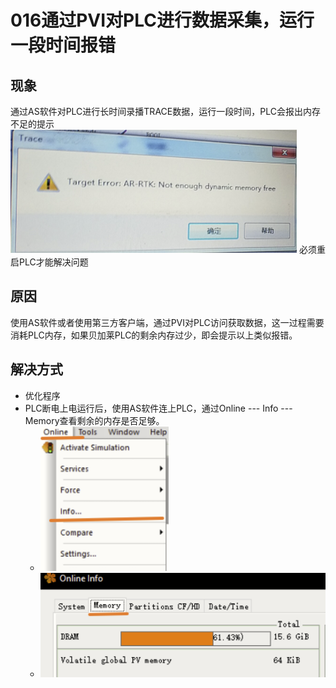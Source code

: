 # 016通过PVI对PLC进行数据采集，运行一段时间报错
## 现象
通过AS软件对PLC进行长时间录播TRACE数据，运行一段时间，PLC会报出内存不足的提示
![Img](./FILES/016通过PVI对PLC进行数据采集，运行一段时间报错.md/img-20220531154816.png)
必须重启PLC才能解决问题
## 原因
使用AS软件或者使用第三方客户端，通过PVI对PLC访问获取数据，这一过程需要消耗PLC内存，如果贝加莱PLC的剩余内存过少，即会提示以上类似报错。
## 解决方式
- 优化程序
- PLC断电上电运行后，使用AS软件连上PLC，通过Online --- Info --- Memory查看剩余的内存是否足够。
    - ![Img](./FILES/016通过PVI对PLC进行数据采集，运行一段时间报错.md/img-20220531155038.png)
    - ![Img](./FILES/016通过PVI对PLC进行数据采集，运行一段时间报错.md/img-20220531155045.png)
